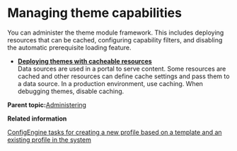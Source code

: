 # Managing theme capabilities 

You can administer the theme module framework. This includes deploying resources that can be cached, configuring capability filters, and disabling the automatic prerequisite loading feature.

-   **[Deploying themes with cacheable resources ](../dev-theme/themeopt_mod_adminmod.md)**  
Data sources are used in a portal to serve content. Some resources are cached and other resources can define cache settings and pass them to a data source. In a production environment, use caching. When debugging themes, disable caching.

**Parent topic:**[Administering ](../admin-system/administering_parent.md)

**Related information**  


[ConfigEngine tasks for creating a new profile based on a template and an existing profile in the system ](../dev-theme/themeopt_configengine_profile.md)

